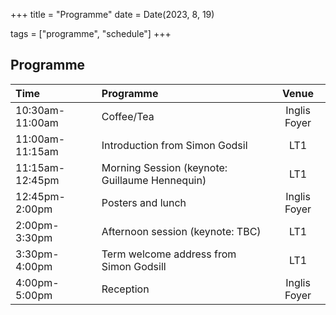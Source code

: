 +++
title = "Programme"
date = Date(2023, 8, 19)

tags = ["programme", "schedule"]
+++


## Programme

| Time               | Programme                                         | Venue         |
|:------             | :---------                                        | :-----:       |
| 10:30am-11:00am    | Coffee/Tea                                        | Inglis Foyer  | 
| 11:00am-11:15am    | Introduction from Simon Godsil                    | LT1           |
| 11:15am-12:45pm    | Morning Session (keynote: Guillaume Hennequin)    | LT1           |
| 12:45pm-2:00pm     | Posters and lunch                                 | Inglis Foyer  |
| 2:00pm-3:30pm      | Afternoon session (keynote: TBC)                  | LT1           |
| 3:30pm-4:00pm      | Term welcome address from Simon Godsill           | LT1           |
| 4:00pm-5:00pm      | Reception                                         | Inglis Foyer  |

